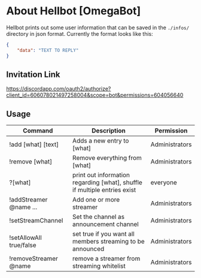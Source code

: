 # About Hellbot [OmegaBot]

Hellbot prints out some user information that can be saved in the `./infos/` directory in json format.
Currently the format looks like this:

```json
{
    "data": "TEXT TO REPLY"
}
```

## Invitation Link

https://discordapp.com/oauth2/authorize?client_id=606078021497258004&scope=bot&permissions=604056640

## Usage

|Command|Description|Permission|
|-|-|-|
|!add [what] [text]|Adds a new entry to [what]|Administrators|
|!remove [what]|Remove everything from [what]|Administrators|
|?[what]|print out information regarding [what], shuffle if multiple entries exist|everyone|
|!addStreamer @name ...|Add one or more streamer|Administrators|
|!setStreamChannel|Set the channel as announcement channel|Administrators|
|!setAllowAll true/false|set true if you want all members streaming to be announced|Administrators|
|!removeStreamer @name|remove a streamer from streaming whitelist|Administrators|